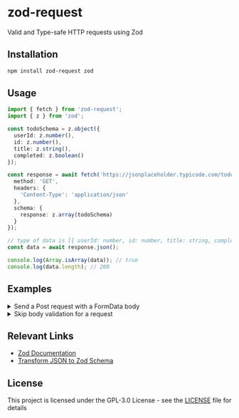 # zod-request

Valid and Type-safe HTTP requests using Zod

## Installation

```bash
npm install zod-request zod
```

## Usage

```typescript
import { fetch } from 'zod-request';
import { z } from 'zod';

const todoSchema = z.object({
  userId: z.number(),
  id: z.number(),
  title: z.string(),
  completed: z.boolean()
});

const response = await fetch('https://jsonplaceholder.typicode.com/todos', {
  method: 'GET',
  headers: {
    'Content-Type': 'application/json'
  },
  schema: {
    response: z.array(todoSchema)
  }
});

// type of data is [{ userId: number, id: number, title: string, completed: boolean }, ...]
const data = await response.json();

console.log(Array.isArray(data)); // true
console.log(data.length); // 200
```

## Examples

<details>
  <summary>Send a Post request with a FormData body</summary>

```typescript
import { fetch } from 'zod-request';
import { z } from 'zod';

const schema = {
  body: z.object({
    name: z.string(),
    age: z.number()
  }),
  response: z.object({
    form: z.record(z.any()),
    headers: z.record(z.string())
  })
};

const response = await fetch('https://httpbin.org/post', {
  method: 'POST',
  form: {
    name: 'John',
    age: 20
  },
  schema: schema
});

const { form, headers } = await response.json();
console.log(form); // { name: 'John', age: '20' }
console.log(headers); // { 'Content-Type': 'multipart/form-data; boundary=---- ...
```

</details>

<details>
  <summary>Skip body validation for a request</summary>

```typescript
const response = await fetch('https://jsonplaceholder.typicode.com/todos', {
  method: 'GET',
  headers: {
    'Content-Type': 'application/json'
  }
});

const data = await response.unsafeJson(); // Throws an error if the response is not a valid JSON

console.log(Array.isArray(data)); // true
console.log(data.length); // 200
```

</details>

## Relevant Links

- [Zod Documentation](https://zod.dev/)
- [Transform JSON to Zod Schema](https://transform.tools/json-to-zod)

## License

This project is licensed under the GPL-3.0 License - see the [LICENSE](LICENSE) file for details
